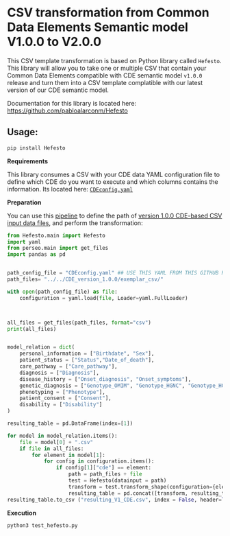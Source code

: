 # CSV transformation from Common Data Elements Semantic model V1.0.0 to V2.0.0

This CSV template transformation is based on Python library called `Hefesto`. This library will allow you to take one or multiple CSV that contain your Common Data Elements compatible with CDE semantic model  `v1.0.0` release and turn them into a CSV template complatible with our latest version of our CDE semantic model.

Documentation for this library is located here: https://github.com/pabloalarconm/Hefesto


## Usage:
```bash
pip install Hefesto
```
**Requirements**


This library consumes a CSV with your CDE data YAML configuration file to define which CDE do you want to execute and which columns contains the information. Its located here: [`CDEconfig.yaml`](/CDE_version_2.0.0/Version_transformation/CDEconfig.yaml)

**Preparation**

You can use this [pipeline](/CDE_version_2.0.0/Version_transformation/test_hefesto.py) to define the path of [version 1.0.0 CDE-based CSV input data files](../../CDE_version_1.0.0/exemplar_csv/), and perform the transformation:

```py
from Hefesto.main import Hefesto
import yaml
from perseo.main import get_files
import pandas as pd


path_config_file = "CDEconfig.yaml" ## USE THIS YAML FROM THIS GITHUB REPO
path_files= "../../CDE_version_1.0.0/exemplar_csv/"

with open(path_config_file) as file:
    configuration = yaml.load(file, Loader=yaml.FullLoader)



all_files = get_files(path_files, format="csv")
print(all_files)


model_relation = dict(
    personal_information = ["Birthdate", "Sex"],
    patient_status = ["Status","Date_of_death"],
    care_pathway = ["Care_pathway"],
    diagnosis = ["Diagnosis"],
    disease_history = ["Onset_diagnosis", "Onset_symptoms"],
    genetic_diagnosis = ["Genotype_OMIM", "Genotype_HGNC", "Genotype_HGVS"],
    phenotyping = ["Phenotype"],
    patient_consent = ["Consent"],
    disability = ["Disability"]
)

resulting_table = pd.DataFrame(index=[1])

for model in model_relation.items():
    file = model[0] + ".csv"
    if file in all_files:
        for element in model[1]:
            for config in configuration.items():
                if config[1]["cde"] == element:
                    path = path_files + file
                    test = Hefesto(datainput = path)
                    transform = test.transform_shape(configuration={element: config[1]})
                    resulting_table = pd.concat([transform, resulting_table])
resulting_table.to_csv ("resulting_V1_CDE.csv", index = False, header=True)
```
**Execution**

```bash
python3 test_hefesto.py
```
